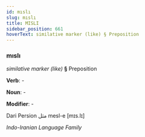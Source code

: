 ```yaml
---
id: mıslı
slug: mıslı
title: MISLI
sidebar_position: 661
hoverText: similative marker (like) § Preposition
---
```


### mıslı

*similative marker (like)* **§** Preposition

**Verb**: -

**Noun**: -

**Modifier**: -

Dari Persion مثل mesl-e [mɪs.lɪ]

*Indo-Iranian Language Family*
